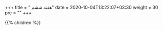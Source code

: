+++
title = " هفته ششم"
date = 2020-10-04T13:22:07+03:30
weight = 30
pre = "<i class='fa fa-graduation-cap ' ></i>"
+++

{{% children  %}}